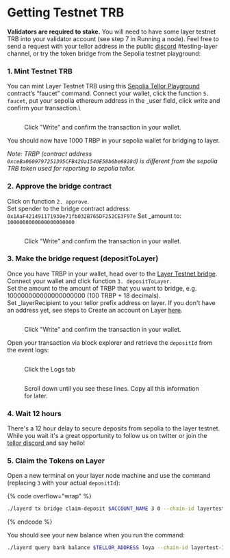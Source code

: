 # Getting Testnet TRB

**Validators are required to stake.**  You will need to have some layer testnet TRB into your validator account (see step 7 in Running a node). Feel free to send a request with your tellor address in the public [discord](https://discord.gg/tellor) #testing-layer channel, or try the token bridge from the Sepolia testnet playground:

### 1. Mint Testnet TRB

You can mint Layer Testnet TRB using this [Sepolia Tellor Playground](https://sepolia.etherscan.io/address/0xceBa0609797251395CFB420a1540E58b6be0828d#writeContract) contract’s “faucet” command. Connect your wallet, click the function `5. faucet`, put your sepolia ethereum address in the \_user field, click write and confirm your transaction.\


<figure><img src="../.gitbook/assets/Screenshot 2024-08-13 at 11.36.39 AM.png" alt=""><figcaption><p>Click "Write" and confirm the transaction in your wallet.</p></figcaption></figure>

You should now have 1000 TRBP in your sepolia wallet for bridging to layer.

_Note: TRBP (contract address `0xceBa0609797251395CFB420a1540E58b6be0828d`) is different from the sepolia TRB token used for reporting to sepolia tellor._

### 2. Approve the bridge contract

Click on function `2. approve`. \
Set spender to the bridge contract address: `0x1AaF421491171930e71fb032B765DF252CE3F97e` Set \_amount to: `1000000000000000000000`

<figure><img src="../.gitbook/assets/Screenshot 2024-08-13 at 9.17.43 AM.png" alt=""><figcaption><p>Click "Write" and confirm the transaction in your wallet.</p></figcaption></figure>

### 3. Make the bridge request (depositToLayer)

Once you have TRBP in your wallet, head over to the [Layer Testnet bridge](https://sepolia.etherscan.io/address/0x1AaF421491171930e71fb032B765DF252CE3F97e#writeContract). Connect your wallet and click function `3. depositToLayer`. \
Set the amount to the amount of TRBP that you want to bridge, e.g. 100000000000000000000 (100 TRBP + 18 decimals).\
Set \_layerRecipient to your tellor prefix address on layer. If you don't have an address yet, see steps to Create an account on Layer [here](run-a-layer-node/).

<figure><img src="../.gitbook/assets/Screenshot 2024-08-13 at 11.47.26 AM.png" alt=""><figcaption><p>Click "Write" and confirm the transaction in your wallet.</p></figcaption></figure>

Open your transaction via block explorer and retrieve the `depositId` from the event logs:

<figure><img src="../.gitbook/assets/Screenshot 2024-08-13 at 12.21.29 PM.png" alt=""><figcaption><p>Click the Logs tab</p></figcaption></figure>

<figure><img src="../.gitbook/assets/Screenshot 2024-08-13 at 12.21.15 PM.png" alt=""><figcaption><p>Scroll down until you see these lines. Copy all this information for later.</p></figcaption></figure>

### 4. Wait 12 hours

There's a 12 hour delay to secure deposits from sepolia to the layer testnet. While you wait it's a great opportunity to follow us on twitter or join the [tellor discord ](https://discord.gg/tellor)and say hello!

### 5. Claim the Tokens on Layer

Open a new terminal on your layer node machine and use the command (replacing `3` with your actual `depositId`):

{% code overflow="wrap" %}
```sh
./layerd tx bridge claim-deposit $ACCOUNT_NAME 3 0 --chain-id layertest-1 --keyring-backend $KEYRING_BACKEND --home $LAYERD_NODE_HOME --keyring-dir $LAYERD_NODE_HOME --fees 1000loya
```
{% endcode %}

You should see your new balance when you run the command:

```sh
./layerd query bank balance $TELLOR_ADDRESS loya --chain-id layertest-1
```

<figure><img src="../.gitbook/assets/Screenshot 2024-08-13 at 12.27.20 PM.png" alt=""><figcaption></figcaption></figure>
